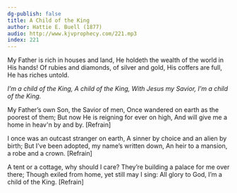 ```yaml
---
dg-publish: false
title: A Child of the King
author: Hattie E. Buell (1877)
audio: http://www.kjvprophecy.com/221.mp3
index: 221
---
```


My Father is rich in houses and land,
He holdeth the wealth of the world in His hands!
Of rubies and diamonds, of silver and gold,
His coffers are full, He has riches untold.

*I’m a child of the King,
A child of the King,
With Jesus my Savior,
I’m a child of the King.*

My Father’s own Son, the Savior of men,
Once wandered on earth as the poorest of them;
But now He is reigning for ever on high,
And will give me a home in heav'n by and by. [Refrain]

I once was an outcast stranger on earth,
A sinner by choice and an alien by birth;
But I’ve been adopted, my name’s written down,
An heir to a mansion, a robe and a crown. [Refrain]

A tent or a cottage, why should I care?
They’re building a palace for me over there;
Though exiled from home, yet still may I sing:
All glory to God, I’m a child of the King. [Refrain]